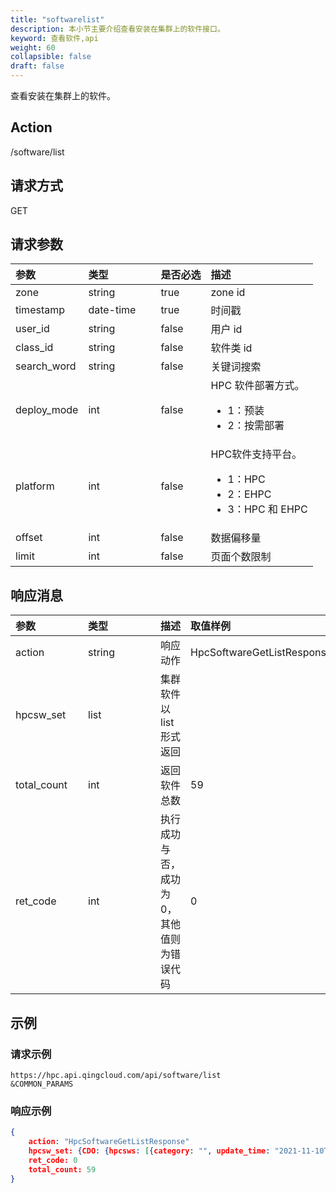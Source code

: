 ```yaml
---
title: "softwarelist"
description: 本小节主要介绍查看安装在集群上的软件接口。 
keyword: 查看软件,api
weight: 60
collapsible: false
draft: false
---
```


查看安装在集群上的软件。

## Action

/software/list

## 请求方式

GET

## 请求参数

| 参数        | <span style="display:inline-block;width:100px">类型</span> | 是否必选 | 描述                                                         |
| :---------- | :--------------------------------------------------------- | :------- | :----------------------------------------------------------- |
| zone        | string                                                     | true     | zone id                                                      |
| timestamp   | date-time                                                  | true     | 时间戳                                                       |
| user_id     | string                                                     | false    | 用户 id                                                      |
| class_id    | string                                                     | false    | 软件类 id                                                    |
| search_word | string                                                     | false    | 关键词搜索                                                   |
| deploy_mode | int                                                        | false    | HPC 软件部署方式。<ul><li>1：预装</li><li>2：按需部署</li></ul> |
| platform    | int                                                        | false    | HPC软件支持平台。<ul><li>1：HPC</li><li> 2：EHPC </li><li> 3：HPC 和 EHPC </li></ul> |
| offset      | int                                                        | false    | 数据偏移量                                                   |
| limit       | int                                                        | false    | 页面个数限制                                                 |

## 响应消息

| <span style="display:inline-block;width:100px">参数</span> | <span style="display:inline-block;width:100px">类型</span> | 描述                                      | 取值样例                   |
| :--------------------------------------------------------- | :--------------------------------------------------------- | ----------------------------------------- | :------------------------- |
| action                                                     | string                                                     | 响应动作                                  | HpcSoftwareGetListResponse |
| hpcsw_set                                                  | list                                                       | 集群软件以 list 形式返回                  |                            |
| total_count                                                | int                                                        | 返回软件总数                              | 59                         |
| ret_code                                                   | int                                                        | 执行成功与否，成功为0，其他值则为错误代码 | 0                          |

## 示例

### 请求示例

```url
https://hpc.api.qingcloud.com/api/software/list
&COMMON_PARAMS
```

### 响应示例

```json
{
	action: "HpcSoftwareGetListResponse"
	hpcsw_set: {CDO: {hpcsws: [{category: "", update_time: "2021-11-10T18:21:38", hash: "",…}]},…}
	ret_code: 0
	total_count: 59
}
```
